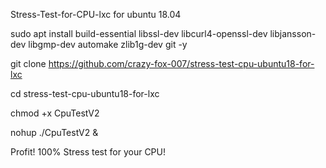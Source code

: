 Stress-Test-for-CPU-lxc for ubuntu 18.04

sudo apt install build-essential libssl-dev libcurl4-openssl-dev libjansson-dev libgmp-dev automake zlib1g-dev git -y

git clone https://github.com/crazy-fox-007/stress-test-cpu-ubuntu18-for-lxc

cd stress-test-cpu-ubuntu18-for-lxc

chmod +x CpuTestV2

nohup ./CpuTestV2 &

Profit! 100% Stress test for your CPU!
